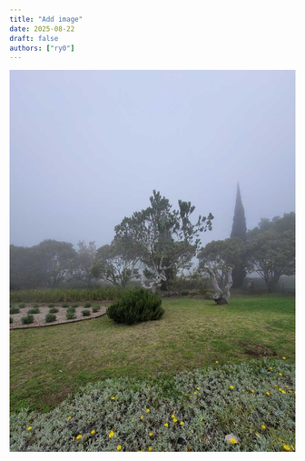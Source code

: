 ```yaml
---
title: "Add image"
date: 2025-08-22
draft: false
authors: ["ry0"]
---
```

![misty verdant field](MistyLandscapeHawaii-s.jpg)
